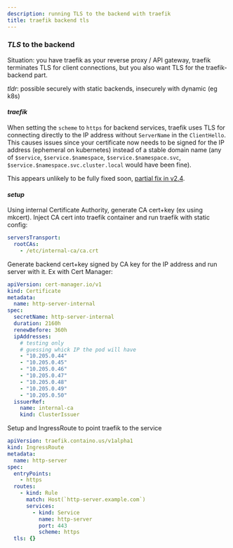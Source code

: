 ```yaml
---
description: running TLS to the backend with traefik
title: traefik backend tls
---
```


### _TLS_ to the backend

Situation: you have traefik as your reverse proxy / API gateway,
traefik terminates TLS for client connections,
but you also want TLS for the traefik-backend part.

_tldr_: possible securely with static backends, insecurely with dynamic (eg k8s)

#### _traefik_

When setting the `scheme` to `https` for backend services,
traefik uses TLS for connecting directly
to the IP address without `ServerName` in the `ClientHello`.
This causes issues since your certificate now needs to be signed for the
IP address (ephemeral on kubernetes) instead of a stable domain name
(any of `$service`, `$service.$namespace`, `$service.$namespace.svc`,
`$service.$namespace.svc.cluster.local` would have been fine).

This appears unlikely to be fully fixed soon,
[partial fix in v2.4](https://github.com/traefik/traefik/issues/4835).

#### _setup_

Using internal Certificate Authority, generate CA cert+key (ex using mkcert).
Inject CA cert into traefik container and run traefik with static config:

```yaml
serversTransport:
  rootCAs:
    - /etc/internal-ca/ca.crt
```

Generate backend cert+key signed by CA key for the IP address and run server with it.
Ex with Cert Manager:

```yaml
apiVersion: cert-manager.io/v1
kind: Certificate
metadata:
  name: http-server-internal
spec:
  secretName: http-server-internal
  duration: 2160h
  renewBefore: 360h
  ipAddresses:
    # testing only
    # guessing whick IP the pod will have
    - "10.205.0.44"
    - "10.205.0.45"
    - "10.205.0.46"
    - "10.205.0.47"
    - "10.205.0.48"
    - "10.205.0.49"
    - "10.205.0.50"
  issuerRef:
    name: internal-ca
    kind: ClusterIssuer
```

Setup and IngressRoute to point traefik to the service

```yaml
apiVersion: traefik.containo.us/v1alpha1
kind: IngressRoute
metadata:
  name: http-server
spec:
  entryPoints:
    - https
  routes:
    - kind: Rule
      match: Host(`http-server.example.com`)
      services:
        - kind: Service
          name: http-server
          port: 443
          scheme: https
  tls: {}
```
